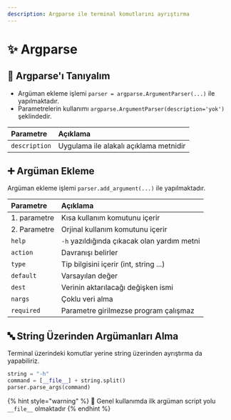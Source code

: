 ```yaml
---
description: Argparse ile terminal komutlarını ayrıştırma
---
```


# ✨ Argparse

## 🔰 Argparse'ı Tanıyalım

* Argüman ekleme işlemi `parser = argparse.ArgumentParser(...)` ile yapılmaktadır.
* Parametrelerin kullanımı `argparse.ArgumentParser(description='yok')` şeklindedir.

| Parametre | Açıklama |
| :--- | :--- |
| `description` | Uygulama ile alakalı açıklama metnidir |

## ➕ Argüman Ekleme

Argüman ekleme işlemi `parser.add_argument(...)` ile yapılmaktadır.

| Parametre | Açıklama |
| :--- | :--- |
| 1. parametre | Kısa kullanım komutunu içerir |
| 2. Parametre | Orjinal kullanım komutunu içerir |
| `help` | `-h` yazıldığında çıkacak olan yardım metni |
| `action` | Davranışı belirler |
| `type` | Tip bilgisini içerir \(int, string ...\) |
| `default` | Varsayılan değer |
| `dest` | Verinin aktarılacağı değişken ismi |
| `nargs` | Çoklu veri alma |
| `required` | Parametre girilmezse program çalışmaz |

## 🔤 String Üzerinden Argümanları Alma

Terminal üzerindeki komutlar yerine string üzerinden ayrıştırma da yapabiliriz.

```python
string = "-h"
command = [__file__] + string.split()
parser.parse_args(command)
```

{% hint style="warning" %}
📢 Genel kullanımda ilk argüman script yolu `__file__` olmaktadır
{% endhint %}

